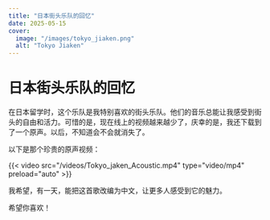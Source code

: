 ```yaml
---
title: "日本街头乐队的回忆"
date: 2025-05-15
cover:
  image: "/images/tokyo_jiaken.png"
  alt: "Tokyo Jiaken"
---
```


# 日本街头乐队的回忆

在日本留学时，这个乐队是我特别喜欢的街头乐队。他们的音乐总能让我感受到街头的自由和活力。可惜的是，现在线上的视频越来越少了，庆幸的是，我还下载到了一个原声。以后，不知道会不会就消失了。

以下是那个珍贵的原声视频：

{{< video src="/videos/Tokyo_jaken_Acoustic.mp4" type="video/mp4" preload="auto" >}}

我希望，有一天，能把这首歌改编为中文，让更多人感受到它的魅力。

希望你喜欢！